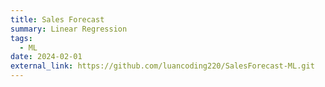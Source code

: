 ```yaml
---
title: Sales Forecast
summary: Linear Regression
tags:
  - ML
date: 2024-02-01
external_link: https://github.com/luancoding220/SalesForecast-ML.git
---
```


